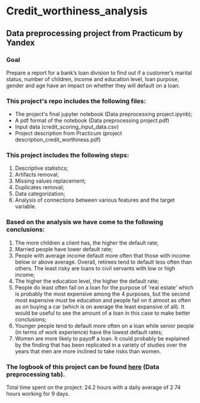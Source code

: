 # Credit_worthiness_analysis
## Data preprocessing project from Practicum by Yandex

### Goal
Prepare a report for a bank’s loan division to find out if a customer’s marital status, number of children, income and education level, loan purpose, gender and age have an impact on whether they will default on a loan.

### This project's repo includes the following files:

- The project's final jupyter notebook (Data preprocessing project.ipynb);
- A pdf format of the notebook (Data preprocessing project.pdf)
- Input data (credit_scoring_input_data.csv)
- Project description from Practicum (project description_credit_worthiness.pdf)

### This project includes the following steps:

1. Descriptive statistics;
2. Artifacts removal;
3. Missing values replacement;
4. Duplicates removal;
5. Data categorization;
6. Analysis of connections between various features and the target variable.

### Based on the analysis we have come to the following conclusions:

1. The more children a client has, the higher the default rate;
2. Married people have lower default rate;
3. People with average income default more often that those with income below or above average. Overall, retirees tend to default less often than others. The least risky are loans to civil servants with low or high income;
4. The higher the education level, the higher the default rate;
5. People do least often fail on a loan for the purpose of 'real estate' which is probably the most expensive among the 4 purposes, but the second most expensive must be education and people fail on it almost as often as on buying a car (which is on average the least expansive of all). It would be useful to see the amount of a loan in this case to make better conclusions;
6. Younger people tend to default more often on a loan while senior people (in terms of work experience) have the lowest default rates;
7. Women are more likely to payoff a loan. It could probably be explained by the finding that has been replicated in a variety of studies over the years that men are more inclined to take risks than women.

### The logbook of this project can be found [here](https://docs.google.com/spreadsheets/d/1SrGdReexaSEomJGS6yR6cRwJtHA_XqpprnLaE7B6Ayg/edit?usp=sharing) (Data preprocessing tab).
Total time spent on the project: 24.2 hours with a daily average	of 2.74 hours working for 9 days.
